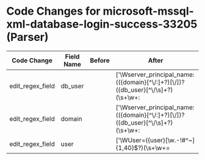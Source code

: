 # Code Changes for microsoft-mssql-xml-database-login-success-33205 (Parser)

| Code Change | Field Name | Before | After |
|-------------|------------|--------|-------|
| edit_regex_field | db_user |  | ['\Wserver_principal_name:(({domain}[^\\\/:]+?)[\\\/])?({db_user}[^\\\/\s]+?)(\s+\w+:|\s*$)'] |
| edit_regex_field | domain |  | ['\Wserver_principal_name:(({domain}[^\\\/:]+?)[\\\/])?({db_user}[^\\\/\s]+?)(\s+\w+:|\s*$)', '\\nserver_principal_name:((NT SERVICE|NT AUTHORITY|NT Service|({domain}[^\\]+))?\\+)?((?i)system|({user}[\w\.\-\!\#\^\~]{1,40}\$?))\\nserver_principal_sid:'] |
| edit_regex_field | user |  | ['\WUser=({user}[\w\.\-\!\#\^\~]{1,40}\$?)(\s+\w+=|\s*$)', '\\nserver_principal_name:((NT SERVICE|NT AUTHORITY|NT Service|({domain}[^\\]+))?\\+)?((?i)system|({user}[\w\.\-\!\#\^\~]{1,40}\$?))\\nserver_principal_sid:'] |
